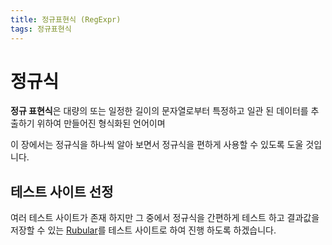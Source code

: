 ```yaml
---
title: 정규표현식 (RegExpr)
tags: 정규표현식
---
```


# 정규식

**정규 표현식**은 대량의 또는 일정한 길이의 문자열로부터 특정하고 일관 된 데이터를 추출하기 위하여 만들어진 형식화된 언어이며 

이 장에서는 정규식을 하나씩 알아 보면서 정규식을 편하게 사용할 수 있도록 도울 것입니다.

## 테스트 사이트 선정

여러 테스트 사이트가 존재 하지만 그 중에서 정규식을 간편하게 테스트 하고 결과값을 저장할 수 있는 [Rubular](https://rubular.com/)를 테스트 사이트로 하여 진행 하도록 하겠습니다.

